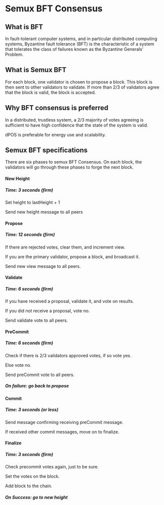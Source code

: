 # Semux BFT Consensus

## What is BFT

In fault-tolerant computer systems, and in particular distributed computing systems, Byzantine fault tolerance (BFT) is the characteristic of a system that tolerates the class of failures known as the Byzantine Generals' Problem.

## What is Semux BFT

For each block, one validator is chosen to propose a block.  This block is then sent to other validators to validate.  If more than 2/3 of validators agree that the block is valid, the block is accepted.

## Why BFT consensus is preferred

In a distributed, trustless system, a 2/3 majority of votes agreeing is sufficient to have high confidence that the state of the system is valid.

dPOS is preferable for energy use and scalability.

## Semux BFT specifications

There are six phases to semux BFT Consensus.  On each block, the validators will go through these phases to forge the next block.

#### New Height
##### Time: 3 seconds (firm)
Set height to lastHeight + 1

Send new height message to all peers

#### Propose
##### Time: 12 seconds (firm)

If there are rejected votes, clear them, and increment view.

If you are the primary validator, propose a block, and broadcast it.

Send new view message to all peers.


#### Validate
##### Time: 6 seconds (firm)

If you have received a proposal, validate it, and vote on results.

If you did not receive a proposal, vote no.

Send validate vote to all peers.


#### PreCommit
##### Time: 6 seconds (firm)

Check if there is 2/3 validators approved votes, if so vote yes.

Else vote no.

Send preCommit vote to all peers.

##### On failure: go back to propose

#### Commit
##### Time: 3 seconds (or less)

Send message confirming receiving preCommit message.

If received other commit messages, move on to finalize.

#### Finalize
##### Time: 3 seconds (firm)

Check precommit votes again, just to be sure.

Set the votes on the block.

Add block to the chain.

##### On Success: go to new height

